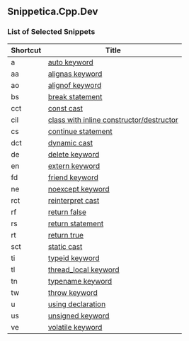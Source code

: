 ## Snippetica.Cpp.Dev

### List of Selected Snippets

Shortcut | Title
-------- | -----
a|[auto keyword](AutoKeyword.snippet)
aa|[alignas keyword](AlignAsKeyword.snippet)
ao|[alignof keyword](AlignOfKeyword.snippet)
bs|[break statement](BreakStatement.snippet)
cct|[const cast](ConstCast.snippet)
cil|[class with inline constructor/destructor](ClassWithInlineConstructorDestructor.snippet)
cs|[continue statement](ContinueStatement.snippet)
dct|[dynamic cast](DynamicCast.snippet)
de|[delete keyword](DeleteKeyword.snippet)
en|[extern keyword](ExternKeyword.snippet)
fd|[friend keyword](FriendKeyword.snippet)
ne|[noexcept keyword](NoExceptKeyword.snippet)
rct|[reinterpret cast](ReinterpretCast.snippet)
rf|[return false](ReturnFalse.snippet)
rs|[return statement](ReturnStatement.snippet)
rt|[return true](ReturnTrue.snippet)
sct|[static cast](StaticCast.snippet)
ti|[typeid keyword](TypeIdKeyword.snippet)
tl|[thread\_local keyword](ThreadLocalKeyword.snippet)
tn|[typename keyword](TypeNameKeyword.snippet)
tw|[throw keyword](ThrowKeyword.snippet)
u|[using declaration](UsingDeclaration.snippet)
us|[unsigned keyword](UnsignedKeyword.snippet)
ve|[volatile keyword](VolatileKeyword.snippet)
